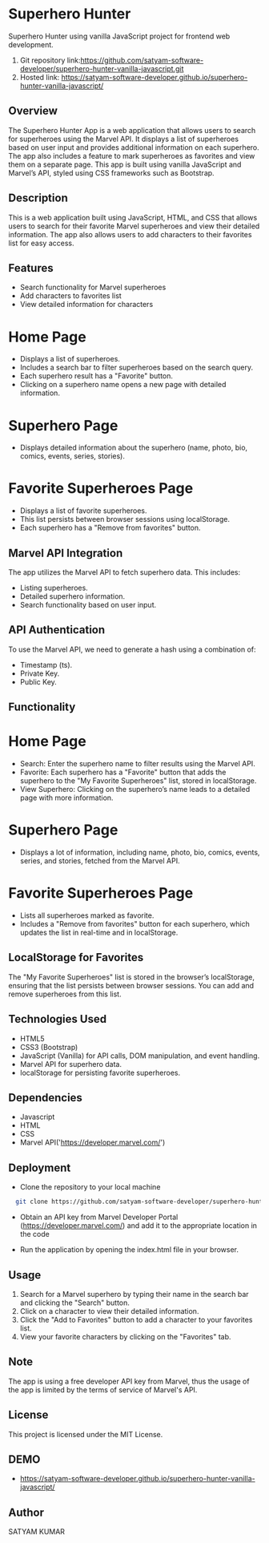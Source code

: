 # Superhero Hunter

Superhero Hunter using vanilla JavaScript project for frontend web development.

1. Git repository link:https://github.com/satyam-software-developer/superhero-hunter-vanilla-javascript.git
2. Hosted link: https://satyam-software-developer.github.io/superhero-hunter-vanilla-javascript/

## Overview

The Superhero Hunter App is a web application that allows users to search for superheroes using the Marvel API. It displays a list of superheroes based on user input and provides additional information on each superhero. The app also includes a feature to mark superheroes as favorites and view them on a separate page. This app is built using vanilla JavaScript and Marvel’s API, styled using CSS frameworks such as Bootstrap.

## Description

This is a web application built using JavaScript, HTML, and CSS that allows users to search for their favorite Marvel superheroes and view their detailed information. The app also allows users to add characters to their favorites list for easy access.

## Features

- Search functionality for Marvel superheroes
- Add characters to favorites list
- View detailed information for characters

# Home Page

- Displays a list of superheroes.
- Includes a search bar to filter superheroes based on the search query.
- Each superhero result has a "Favorite" button.
- Clicking on a superhero name opens a new page with detailed information.

# Superhero Page

- Displays detailed information about the superhero (name, photo, bio, comics, events, series, stories).

# Favorite Superheroes Page

- Displays a list of favorite superheroes.
- This list persists between browser sessions using localStorage.
- Each superhero has a "Remove from favorites" button.

## Marvel API Integration

The app utilizes the Marvel API to fetch superhero data. This includes:

- Listing superheroes.
- Detailed superhero information.
- Search functionality based on user input.

## API Authentication

To use the Marvel API, we need to generate a hash using a combination of:

- Timestamp (ts).
- Private Key.
- Public Key.

## Functionality

# Home Page

- Search: Enter the superhero name to filter results using the Marvel API.
- Favorite: Each superhero has a "Favorite" button that adds the superhero to the "My Favorite Superheroes" list, stored in localStorage.
- View Superhero: Clicking on the superhero’s name leads to a detailed page with more information.

# Superhero Page

- Displays a lot of information, including name, photo, bio, comics, events, series, and stories, fetched from the Marvel API.

# Favorite Superheroes Page

- Lists all superheroes marked as favorite.
- Includes a "Remove from favorites" button for each superhero, which updates the list in real-time and in localStorage.

## LocalStorage for Favorites

The "My Favorite Superheroes" list is stored in the browser’s localStorage, ensuring that the list persists between browser sessions. You can add and remove superheroes from this list.

## Technologies Used

- HTML5
- CSS3 (Bootstrap)
- JavaScript (Vanilla) for API calls, DOM manipulation, and event handling.
- Marvel API for superhero data.
- localStorage for persisting favorite superheroes.

## Dependencies

- Javascript
- HTML
- CSS
- Marvel API('https://developer.marvel.com/')

## Deployment

- Clone the repository to your local machine

```bash
  git clone https://github.com/satyam-software-developer/superhero-hunter-vanilla-javascript.git
```

- Obtain an API key from Marvel Developer Portal (https://developer.marvel.com/) and add it to the appropriate location in the code

- Run the application by opening the index.html file in your browser.

## Usage

1. Search for a Marvel superhero by typing their name in the search bar and clicking the "Search" button.
2. Click on a character to view their detailed information.
3. Click the "Add to Favorites" button to add a character to your favorites list.
4. View your favorite characters by clicking on the "Favorites" tab.

## Note

The app is using a free developer API key from Marvel, thus the usage of the app is limited by the terms of service of Marvel's API.

## License

This project is licensed under the MIT License.

## DEMO

- https://satyam-software-developer.github.io/superhero-hunter-vanilla-javascript/

## Author

SATYAM KUMAR
